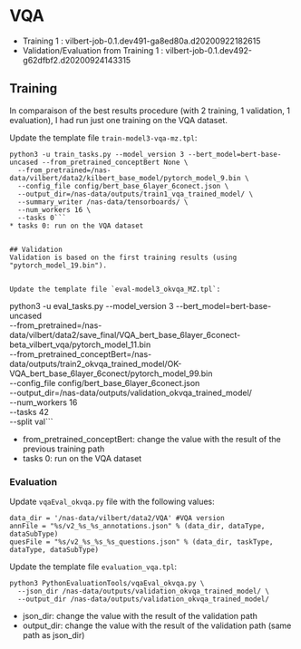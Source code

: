 # VQA
* Training 1 : vilbert-job-0.1.dev491-ga8ed80a.d20200922182615
* Validation/Evaluation from Training 1 : vilbert-job-0.1.dev492-g62dfbf2.d20200924143315


## Training
In comparaison of the best results procedure (with 2 training, 1 validation, 1 evaluation), I had run just one training on the VQA dataset.


Update the template file `train-model3-vqa-mz.tpl`:
```console
python3 -u train_tasks.py --model_version 3 --bert_model=bert-base-uncased --from_pretrained_conceptBert None \
  --from_pretrained=/nas-data/vilbert/data2/kilbert_base_model/pytorch_model_9.bin \
  --config_file config/bert_base_6layer_6conect.json \
  --output_dir=/nas-data/outputs/train1_vqa_trained_model/ \
  --summary_writer /nas-data/tensorboards/ \
  --num_workers 16 \
  --tasks 0```
* tasks 0: run on the VQA dataset


## Validation
Validation is based on the first training results (using "pytorch_model_19.bin").


Update the template file `eval-model3_okvqa_MZ.tpl`:
```
python3 -u eval_tasks.py --model_version 3 --bert_model=bert-base-uncased \
  --from_pretrained=/nas-data/vilbert/data2/save_final/VQA_bert_base_6layer_6conect-beta_vilbert_vqa/pytorch_model_11.bin  \
  --from_pretrained_conceptBert=/nas-data/outputs/train2_okvqa_trained_model/OK-VQA_bert_base_6layer_6conect/pytorch_model_99.bin \
  --config_file config/bert_base_6layer_6conect.json \
  --output_dir=/nas-data/outputs/validation_okvqa_trained_model/ \
  --num_workers 16 \
  --tasks 42 \
  --split val```
* from_pretrained_conceptBert: change the value with the result of the previous training path
* tasks 0: run on the VQA dataset


### Evaluation

Update `vqaEval_okvqa.py` file with the following values:
```console
data_dir = '/nas-data/vilbert/data2/VQA' #VQA version
annFile = "%s/v2_%s_%s_annotations.json" % (data_dir, dataType, dataSubType)
quesFile = "%s/v2_%s_%s_%s_questions.json" % (data_dir, taskType, dataType, dataSubType)
```

Update the template file `evaluation_vqa.tpl`:
```console
python3 PythonEvaluationTools/vqaEval_okvqa.py \
  --json_dir /nas-data/outputs/validation_okvqa_trained_model/ \
  --output_dir /nas-data/outputs/validation_okvqa_trained_model/
```
* json_dir: change the value with the result of the validation path
* output_dir: change the value with the result of the validation path (same path as json_dir)

